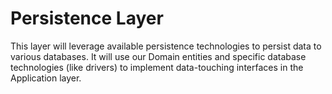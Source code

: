 # Persistence Layer

This layer will leverage available persistence technologies to persist data to
various databases. It will use our Domain entities and specific database
technologies (like drivers) to implement data-touching interfaces in the
Application layer.